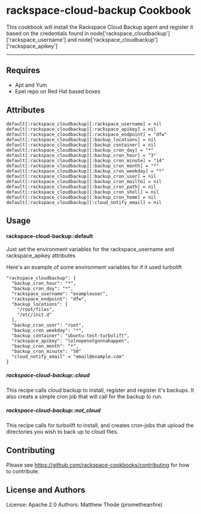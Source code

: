 rackspace-cloud-backup Cookbook
===============================
This cookbook will install the Rackspace Cloud Backup agent and register it based on the credentials found in
node['rackspace_cloudbackup']['rackspace_username'] and node['rackspace_cloudbackup']['rackspace_apikey']

------------
Requires 
--------
- Apt and Yum
- Epel repo on Red Hat based boxes

Attributes
----------
    default[:rackspace_cloudbackup][:rackspace_username] = nil
    default[:rackspace_cloudbackup][:rackspace_apikey] = nil
    default[:rackspace_cloudbackup][:rackspace_endpoint] = "dfw"
    default[:rackspace_cloudbackup][:backup_locations] = nil
    default[:rackspace_cloudbackup][:backup_container] = nil
    default[:rackspace_cloudbackup][:backup_cron_day] = "*"
    default[:rackspace_cloudbackup][:backup_cron_hour] = "3"
    default[:rackspace_cloudbackup][:backup_cron_minute] = "14"
    default[:rackspace_cloudbackup][:backup_cron_month] = "*"
    default[:rackspace_cloudbackup][:backup_cron_weekday] = "*"
    default[:rackspace_cloudbackup][:backup_cron_user] = nil
    default[:rackspace_cloudbackup][:backup_cron_mailto] = nil
    default[:rackspace_cloudbackup][:backup_cron_path] = nil
    default[:rackspace_cloudbackup][:backup_cron_shell] = nil
    default[:rackspace_cloudbackup][:backup_cron_home] = nil
    default[:rackspace_cloudbackup][:cloud_notify_email] = nil

Usage
-----
#### rackspace-cloud-backup::default
Just set the environment variables for the rackspace_username and rackspace_apikey attributes

Here's an example of some environment variables for if it used turbolift

    "rackspace_cloudbackup": {
      "backup_cron_hour": "*",
      "backup_cron_day": "*",
      "rackspace_username": "exampleuser",
      "rackspace_endpoint": "dfw",
      "backup_locations": [
        "/root/files",
        "/etc/init.d"
      ],
      "backup_cron_user": "root",
      "backup_cron_weekday": "*",
      "backup_container": "ubuntu-test-turbolift",
      "rackspace_apikey": "lolnopenotgonnahappen",
      "backup_cron_month": "*",
      "backup_cron_minute": "50"
      "cloud_notify_email" = "email@example.com"
    }

##### rackspace-cloud-backup::cloud
This recipe calls cloud backup to install, register and register it's backups.
It also creats a simple cron job that will call for the backup to run.

##### rackspace-cloud-backup::not\_cloud
This recipe calls for turbolift to install, and creates cron-jobs that upload the directories you wish to back up to cloud files.

Contributing
------------
Please see https://github.com/rackspace-cookbooks/contributing for how to contribute.

License and Authors
-------------------
License: Apache 2.0
Authors: Matthew Thode (prometheanfire)
